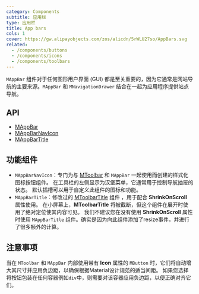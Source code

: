 ```yaml
---
category: Components
subtitle: 应用栏
type: 应用栏
title: App bars
cols: 1
cover: https://gw.alipayobjects.com/zos/alicdn/5rWLU27so/AppBars.svg
related:
  - /components/buttons
  - /components/icons
  - /components/toolbars
---
```


`MAppBar` 组件对于任何图形用户界面 (GUI) 都是至关重要的，因为它通常是网站导航的主要来源。`MAppBar` 和 `MNavigationDrawer` 结合在一起为应用程序提供站点导航。

## API

- [MAppBar](/api/MAppBar)
- [MAppBarNavIcon](/api/MAppBarNavIcon)
- [MAppBarTitle](/api/MAppBarTitle)

## 功能组件

- `MAppBarNavIcon`：专门为与 [MToolbar](/components/toolbars) 和 `MAppBar` 一起使用而创建的样式化图标按钮组件。 在工具栏的左侧显示为汉堡菜单，它通常用于控制导航抽屉的状态。 默认插槽可以用于自定义此组件的图标和功能。
- `MAppBarTitle`：修改过的 [MToolbarTitle](/components/toolbars) 组件 ，用于配合 **ShrinkOnScroll** 属性使用。 在小屏幕上，**MToolbarTitle**
  将被截断，但这个组件在展开时使用了绝对定位使其内容可见。 我们不建议您在没有使用 **ShrinkOnScroll** 属性时使用 `MAppBarTitle` 组件。确实是因为向此组件添加了resize事件，并进行了很多额外的计算。

## 注意事项

<!--alert:warning-->
当在 `MToolbar` 和 `MAppBar` 内部使用带有 **Icon** 属性的 `MButton` 时，它们将自动增大其尺寸并应用负边距，以确保根据Material设计规范的适当间距。
如果您选择将按钮包装在任何容器例如`div`中，则需要对该容器应用负边距，以便正确对齐它们。
<!--/alert:warning-->
